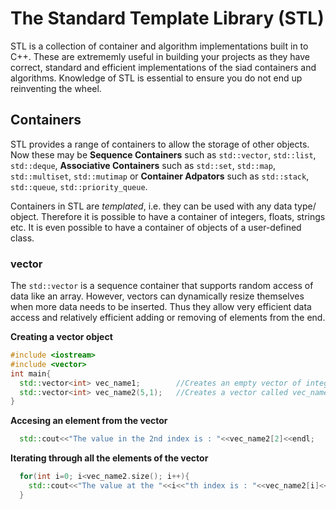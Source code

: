 # The Standard Template Library (STL)

STL is a collection of container and algorithm implementations built in to C++. These are extrememly useful in building your projects as they have correct, standard and efficient implementations of the siad containers and algorithms. Knowledge of STL is essential to ensure you do not end up reinventing the wheel.

## Containers
STL provides a range of containers to allow the storage of other objects. Now these may be **Sequence Containers** such as ```std::vector```, ```std::list```, ```std::deque```, **Associative Containers** such as ```std::set```, ```std::map```, ```std::multiset```, ```std::mutimap``` or **Container Adpators** such as ```std::stack```, ```std::queue```, ```std::priority_queue```.

Containers in STL are *templated*, i.e. they can be used with any data type/ object. Therefore it is possible to have a container of integers, floats, strings etc. It is even possible to have a container of objects of a user-defined class.

### vector

The ```std::vector``` is a sequence container that supports random access of data like an array. However, vectors can dynamically resize themselves when more data needs to be inserted. Thus they allow very efficient data access and relatively efficient adding or removing of elements from the end.

**Creating a vector object**

```C++
#include <iostream>
#include <vector>
int main{
  std::vector<int> vec_name1;        //Creates an empty vector of integers called vec_name1
  std::vector<int> vec_name2(5,1);   //Creates a vector called vec_name2 and initializes it to have 5 integers having values 1
}
```
**Accesing an element from the vector**
```C++
  std::cout<<"The value in the 2nd index is : "<<vec_name2[2]<<endl;
```
**Iterating through all the elements of the vector**
```C++
  for(int i=0; i<vec_name2.size(); i++){                                   // vec_name2.size() returns the number of elements in the vector.
    std::cout<<"The value at the "<<i<<"th index is : "<<vec_name2[i]<<endl;
  }
```
